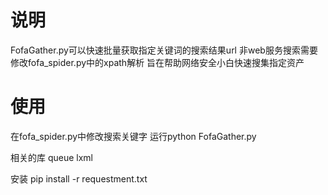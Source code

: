 # 说明
FofaGather.py可以快速批量获取指定关键词的搜索结果url
非web服务搜索需要修改fofa_spider.py中的xpath解析
旨在帮助网络安全小白快速搜集指定资产

<h1>使用</h1>
在fofa_spider.py中修改搜索关键字
运行python FofaGather.py

相关的库
queue
lxml

安装
pip install -r requestment.txt
